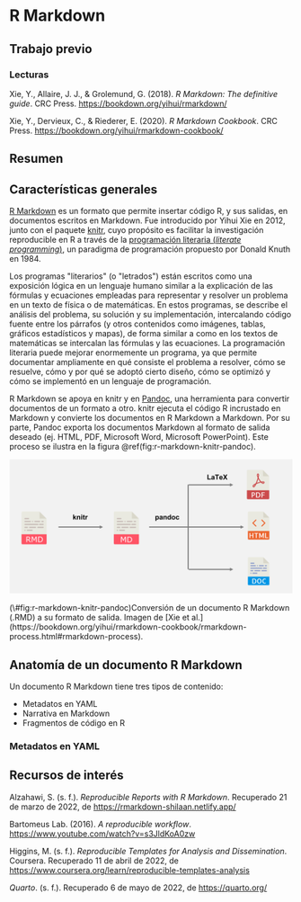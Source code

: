 # R Markdown

## Trabajo previo

### Lecturas
Xie, Y., Allaire, J. J., & Grolemund, G. (2018). *R Markdown: The definitive guide*. CRC Press. https://bookdown.org/yihui/rmarkdown/

Xie, Y., Dervieux, C., & Riederer, E. (2020). *R Markdown Cookbook*. CRC Press. https://bookdown.org/yihui/rmarkdown-cookbook/

## Resumen

## Características generales
[R Markdown](https://rmarkdown.rstudio.com/) es un formato que permite insertar código R, y sus salidas, en documentos escritos en Markdown. Fue introducido por Yihui Xie en 2012, junto con el paquete [knitr](https://yihui.org/knitr/), cuyo propósito es facilitar la investigación reproducible en R a través de la [programación literaria (*literate programming*)](https://es.wikipedia.org/wiki/Programaci%C3%B3n_literaria), un paradigma de programación propuesto por Donald Knuth en 1984. 

Los programas "literarios" (o "letrados") están escritos como una exposición lógica en un lenguaje humano similar a la explicación de las fórmulas y ecuaciones empleadas para representar y resolver un problema en un texto de física o de matemáticas. En estos programas, se describe el análisis del problema, su solución y su implementación, intercalando código fuente entre los párrafos (y otros contenidos como imágenes, tablas, gráficos estadísticos y mapas), de forma similar a como en los textos de matemáticas se intercalan las fórmulas y las ecuaciones. La programación literaria puede mejorar enormemente un programa, ya que permite documentar ampliamente en qué consiste el problema a resolver, cómo se resuelve, cómo y por qué se adoptó cierto diseño, cómo se optimizó y cómo se implementó en un lenguaje de programación.

R Markdown se apoya en knitr y en [Pandoc](http://pandoc.org/), una herramienta para convertir documentos de un formato a otro. knitr ejecuta el código R incrustado en Markdown y convierte los documentos en R Markdown a Markdown. Por su parte, Pandoc exporta los documentos Markdown al formato de salida deseado (ej. HTML, PDF, Microsoft Word, Microsoft PowerPoint). Este proceso se ilustra en la figura \@ref(fig:r-markdown-knitr-pandoc).

<div class="figure">
<img src="img/r-markdown-knitr-pandoc.png" alt="Conversión de un documento R Markdown (.RMD) a su formato de salida. Imagen de [Xie et al.](https://bookdown.org/yihui/rmarkdown-cookbook/rmarkdown-process.html#rmarkdown-process)." width="777" />
<p class="caption">(\#fig:r-markdown-knitr-pandoc)Conversión de un documento R Markdown (.RMD) a su formato de salida. Imagen de [Xie et al.](https://bookdown.org/yihui/rmarkdown-cookbook/rmarkdown-process.html#rmarkdown-process).</p>
</div>

## Anatomía de un documento R Markdown
Un documento R Markdown tiene tres tipos de contenido:

- Metadatos en YAML
- Narrativa en Markdown
- Fragmentos de código en R

### Metadatos en YAML


## Recursos de interés
Alzahawi, S. (s. f.). *Reproducible Reports with R Markdown*. Recuperado 21 de marzo de 2022, de https://rmarkdown-shilaan.netlify.app/

Bartomeus Lab. (2016). *A reproducible workflow*. https://www.youtube.com/watch?v=s3JldKoA0zw

Higgins, M. (s. f.). *Reproducible Templates for Analysis and Dissemination*. Coursera. Recuperado 11 de abril de 2022, de https://www.coursera.org/learn/reproducible-templates-analysis

*Quarto*. (s. f.). Recuperado 6 de mayo de 2022, de https://quarto.org/
